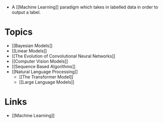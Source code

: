 * A [[Machine Learning]] paradigm which takes in labelled data in order to output a label. 
# Topics
* [[Bayesian Models]]
* [[Linear Models]]
* [[The Evolution of Convolutional Neural Networks]]
* [[Computer Vision Models]]
* [[Sequence Based Algorithms]]
* [[Natural Language Processing]]
	* [[The Transformer Model]]
	* [[Large Language Models]]
# Links
* [[Machine Learning]]